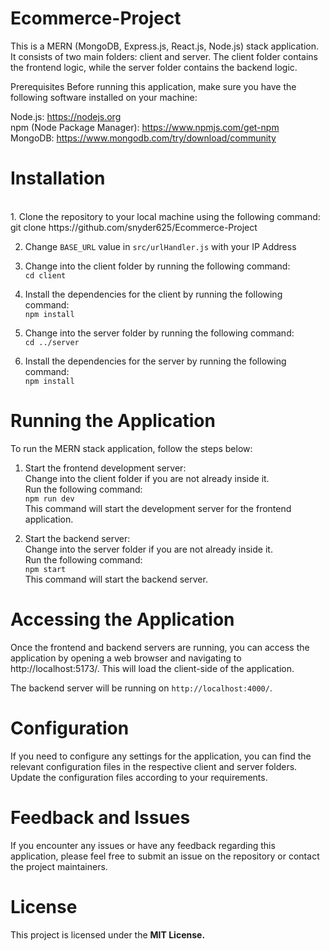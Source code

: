 # Ecommerce-Project

This is a MERN (MongoDB, Express.js, React.js, Node.js) stack application. It consists of two main folders: client and server. The client folder contains the frontend logic, while the server folder contains the backend logic.

Prerequisites
Before running this application, make sure you have the following software installed on your machine:

Node.js: https://nodejs.org <br>
npm (Node Package Manager): https://www.npmjs.com/get-npm <br>
MongoDB: https://www.mongodb.com/try/download/community <br>

<h1>Installation</h1> <br>
1. Clone the repository to your local machine using the following command: <br>
git clone https://github.com/snyder625/Ecommerce-Project  <br>

2. Change `BASE_URL` value in `src/urlHandler.js` with your IP Address

3. Change into the client folder by running the following command: <br>
   `cd client` <br>

4. Install the dependencies for the client by running the following command: <br>
   `npm install`

5. Change into the server folder by running the following command: <br>
   `cd ../server`

6. Install the dependencies for the server by running the following command: <br>
   `npm install`

<h1>Running the Application</h1>
To run the MERN stack application, follow the steps below:

1. Start the frontend development server: <br>
   Change into the client folder if you are not already inside it. <br>
   Run the following command: <br>
   `npm run dev` <br>
   This command will start the development server for the frontend application.

2. Start the backend server: <br>
   Change into the server folder if you are not already inside it. <br>
   Run the following command: <br>
   `npm start` <br>
   This command will start the backend server.

<h1>Accessing the Application</h1>
Once the frontend and backend servers are running, you can access the application by opening a web browser and navigating to http://localhost:5173/. This will load the client-side of the application.

The backend server will be running on `http://localhost:4000/`.

<h1>Configuration</h1>
If you need to configure any settings for the application, you can find the relevant configuration files in the respective client and server folders. Update the configuration files according to your requirements.

<h1>Feedback and Issues</h1>
If you encounter any issues or have any feedback regarding this application, please feel free to submit an issue on the repository or contact the project maintainers.

<h1>License</h1>
This project is licensed under the <strong>MIT License<strong>.
